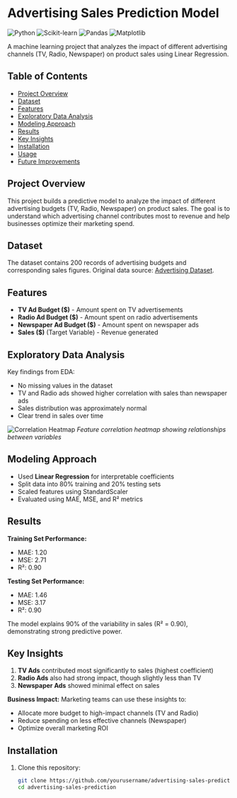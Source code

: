 # Advertising Sales Prediction Model

![Python](https://img.shields.io/badge/Python-3.8%2B-blue)
![Scikit-learn](https://img.shields.io/badge/Scikit--learn-1.0%2B-orange)
![Pandas](https://img.shields.io/badge/Pandas-1.3%2B-brightgreen)
![Matplotlib](https://img.shields.io/badge/Matplotlib-3.5%2B-blueviolet)

A machine learning project that analyzes the impact of different advertising channels (TV, Radio, Newspaper) on product sales using Linear Regression.

## Table of Contents
- [Project Overview](#project-overview)
- [Dataset](#dataset)
- [Features](#features)
- [Exploratory Data Analysis](#exploratory-data-analysis)
- [Modeling Approach](#modeling-approach)
- [Results](#results)
- [Key Insights](#key-insights)
- [Installation](#installation)
- [Usage](#usage)
- [Future Improvements](#future-improvements)

## Project Overview
This project builds a predictive model to analyze the impact of different advertising budgets (TV, Radio, Newspaper) on product sales. The goal is to understand which advertising channel contributes most to revenue and help businesses optimize their marketing spend.

## Dataset
The dataset contains 200 records of advertising budgets and corresponding sales figures. Original data source: [Advertising Dataset](https://www.kaggle.com/datasets).

## Features
- **TV Ad Budget ($)** - Amount spent on TV advertisements
- **Radio Ad Budget ($)** - Amount spent on radio advertisements
- **Newspaper Ad Budget ($)** - Amount spent on newspaper ads
- **Sales ($)** (Target Variable) - Revenue generated

## Exploratory Data Analysis
Key findings from EDA:
- No missing values in the dataset
- TV and Radio ads showed higher correlation with sales than newspaper ads
- Sales distribution was approximately normal
- Clear trend in sales over time

![Correlation Heatmap](images/correlation_heatmap.png)
*Feature correlation heatmap showing relationships between variables*

## Modeling Approach
- Used **Linear Regression** for interpretable coefficients
- Split data into 80% training and 20% testing sets
- Scaled features using StandardScaler
- Evaluated using MAE, MSE, and R² metrics

## Results
**Training Set Performance:**
- MAE: 1.20
- MSE: 2.71
- R²: 0.90

**Testing Set Performance:**
- MAE: 1.46
- MSE: 3.17
- R²: 0.90

The model explains 90% of the variability in sales (R² = 0.90), demonstrating strong predictive power.

## Key Insights
1. **TV Ads** contributed most significantly to sales (highest coefficient)
2. **Radio Ads** also had strong impact, though slightly less than TV
3. **Newspaper Ads** showed minimal effect on sales

**Business Impact:** Marketing teams can use these insights to:
- Allocate more budget to high-impact channels (TV and Radio)
- Reduce spending on less effective channels (Newspaper)
- Optimize overall marketing ROI

## Installation
1. Clone this repository:
   ```bash
   git clone https://github.com/yourusername/advertising-sales-prediction.git
   cd advertising-sales-prediction
